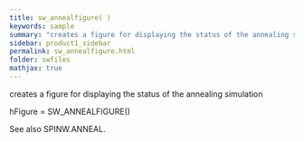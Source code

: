 ```yaml
---
title: sw_annealfigure( )
keywords: sample
summary: "creates a figure for displaying the status of the annealing simulation"
sidebar: product1_sidebar
permalink: sw_annealfigure.html
folder: swfiles
mathjax: true
---
```

  creates a figure for displaying the status of the annealing simulation
 
  hFigure = SW_ANNEALFIGURE()
 
  See also SPINW.ANNEAL.
 

